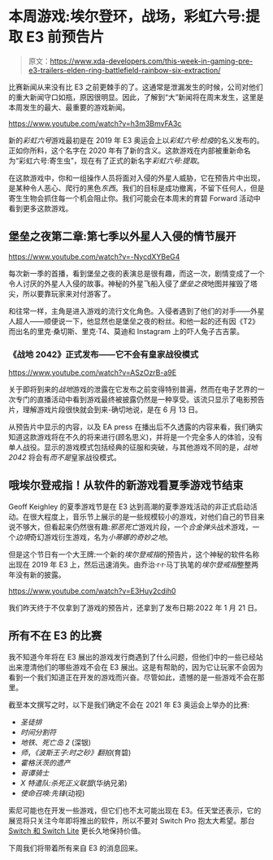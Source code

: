 # 本周游戏:埃尔登环，战场，彩虹六号:提取 E3 前预告片

> 原文：<https://www.xda-developers.com/this-week-in-gaming-pre-e3-trailers-elden-ring-battlefield-rainbow-six-extraction/>

比赛新闻从来没有比 E3 之前更棘手的了。这通常是泄漏发生的时候，公司对他们的重大新闻守口如瓶，原因很明显。因此，了解到“大”新闻将在周末发生，这里是本周发生的最大、最重要的游戏新闻。

https://www.youtube.com/watch?v=h3m3BmvFA3c

新的*彩虹六号*游戏最初是在 2019 年 E3 奥运会上以*彩虹六号:检疫*的名义发布的。正如你所料，这个名字在 2020 年有了新的含义。这款游戏在内部被重新命名为“彩虹六号:寄生虫”，现在有了正式的新名字*彩虹六号:提取*。

在这款游戏中，你和一组操作人员将面对入侵的外星人威胁，它在预告片中出现，是某种令人恶心、爬行的黑色*东西*。我们的目标是成功撤离，不留下任何人，但是寄生生物会抓住每一个机会阻止你。我们可能会在本周末的育碧 Forward 活动中看到更多这款游戏。

## 堡垒之夜第二章:第七季以外星人入侵的情节展开

https://www.youtube.com/watch?v=-NycdXYBeG4

每次新一季的首播，看到堡垒之夜的表演总是很有趣，而这一次，剧情变成了一个令人讨厌的外星人入侵的故事。神秘的外星飞船入侵了*堡垒之夜*地图并摧毁了塔尖，所以要靠玩家来对付游客了。

和往常一样，主角是进入游戏的流行文化角色。入侵者遇到了他们的对手——外星人超人——顺便说一下，他显然也是堡垒之夜的粉丝。和他一起的还有因《T2》而出名的里克·桑切斯、里克·T4、莫迪和 Instagram 上的吓人兔子古吉蒙。

### 《战地 2042》正式发布——它不会有皇家战役模式

https://www.youtube.com/watch?v=ASzOzrB-a9E

关于即将到来的*战地*游戏的泄露在它发布之前变得特别普遍，然而在电子艺界的一次专门的直播活动中看到游戏最终被披露仍然是一种享受。该流只显示了电影预告片，理解游戏片段很快就会到来-确切地说，是在 6 月 13 日。

从预告片中显示的内容，以及 EA press 在播出后不久透露的内容来看，我们确实知道这款游戏将在不久的将来进行(顾名思义)，并将是一个完全多人的体验，没有单人战役。显示的游戏模式包括经典的征服和突破，与其他游戏不同的是，*战地 2042* 将会有*而不是*皇家战役模式。

## 哦埃尔登戒指！从软件的新游戏看夏季游戏节结束

Geoff Keighley 的夏季游戏节是在 E3 达到高潮的夏季游戏活动的非正式启动活动。在很大程度上，音乐节上展示的是一些规模较小的游戏，对他们自己的节目来说不够大，但看起来仍然很有趣:*邪恶死亡*游戏片段，一个*合金弹头*战术游戏，一个*边境*奇幻游戏衍生游戏，名为*小蒂娜的奇妙之地*。

但是这个节日有一个大王牌:一个新的*埃尔登戒指*的预告片，这个神秘的软件名称出现在 2019 年 E3 上，然后迅速消失。由乔治·r·r·马丁执笔的*埃尔登戒指*整整两年没有新的披露。

https://www.youtube.com/watch?v=E3Huy2cdih0

我们昨天终于不仅拿到了游戏的预告片，还拿到了发布日期:2022 年 1 月 21 日。

## 所有不在 E3 的比赛

我不知道今年将在 E3 展出的游戏发行商遇到了什么问题，但他们中的一些已经站出来澄清他们的哪些游戏不会在 E3 展出。这是有帮助的，因为它让玩家不会因为看到一个我们知道正在开发的游戏而兴奋。尽管如此，遗憾的是一些游戏不会在那里。

截至本文撰写之时，以下是我们确定不会在 2021 年 E3 奥运会上举办的比赛:

*   *圣徒排*
*   *时间分割符*
*   *地铁*、*死亡岛 2* (深银)
*   *师*，*《波斯王子:时之砂》翻拍*(育碧)
*   *霍格沃茨的遗产*
*   *哥谭骑士*
*   *X 特遣队:杀死正义联盟*(华纳兄弟)
*   *使命召唤:先锋*(动视)

索尼可能也在开发一些游戏，但它们也不太可能出现在 E3。任天堂还表示，它的展览将只关注今年即将推出的软件，所以不要对 Switch Pro 抱太大希望。那台 [Switch 和 Switch Lite](https://www.xda-developers.com/nintendo-switch-vs-lite/) 更长久地保持价值。

下周我们将带着所有来自 E3 的消息回来。